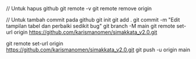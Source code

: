 // Untuk hapus github
git remote -v
git remote remove origin

// Untuk tambah commit pada github
git init
git add .
git commit -m "Edit tampilan tabel dan perbaiki sedikit bug"
git branch -M main
git remote set-url origin https://github.com/karismanomen/simakkata_v2.0.git

git remote set-url origin https://github.com/karismanomen/simakkata_v2.0.git
git push -u origin main
